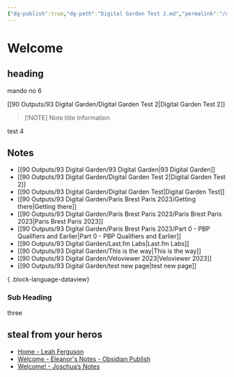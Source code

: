 ```yaml
---
{"dg-publish":true,"dg-path":"Digital Garden Test 2.md","permalink":"/digital-garden-test-2/"}
---
```



# Welcome

## heading

mando no 6

[[90 Outputs/93 Digital Garden/Digital Garden Test 2\|Digital Garden Test 2]]

> [!NOTE] Note title
> Information


test 4

## Notes

- [[90 Outputs/93 Digital Garden/93 Digital Garden\|93 Digital Garden]]
- [[90 Outputs/93 Digital Garden/Digital Garden Test 2\|Digital Garden Test 2]]
- [[90 Outputs/93 Digital Garden/Digital Garden Test\|Digital Garden Test]]
- [[90 Outputs/93 Digital Garden/Paris Brest Paris 2023/Getting there\|Getting there]]
- [[90 Outputs/93 Digital Garden/Paris Brest Paris 2023/Paris Brest Paris 2023\|Paris Brest Paris 2023]]
- [[90 Outputs/93 Digital Garden/Paris Brest Paris 2023/Part 0 - PBP Qualifiers and Earlier\|Part 0 - PBP Qualifiers and Earlier]]
- [[90 Outputs/93 Digital Garden/Last.fm Labs\|Last.fm Labs]]
- [[90 Outputs/93 Digital Garden/This is the way\|This is the way]]
- [[90 Outputs/93 Digital Garden/Veloviewer 2023\|Veloviewer 2023]]
- [[90 Outputs/93 Digital Garden/test new page\|test new page]]

{ .block-language-dataview}

### Sub Heading
three

## steal from your heros
- [Home - Leah Ferguson](https://notes.leahferguson.com/Home#Digital%20Garden)
- [Welcome - Eleanor's Notes - Obsidian Publish](https://publish.obsidian.md/eleanorkonik/00+Meta/03+Guidance/Welcome)
- [Welcome! - Joschua’s Notes](https://notes.joschua.io/50+Slipbox/Welcome!)